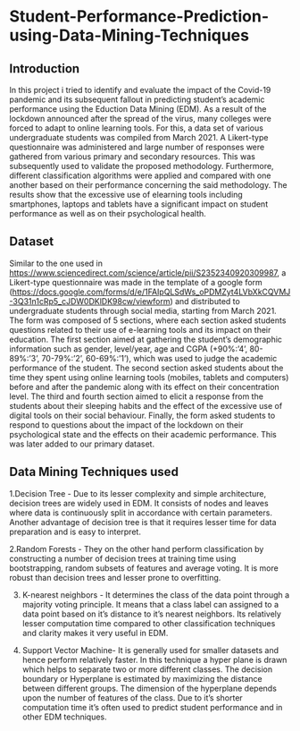 # Student-Performance-Prediction-using-Data-Mining-Techniques
## Introduction
In this project i tried to identify and evaluate the impact of the Covid-19 pandemic and its subsequent fallout in predicting student’s academic performance using the Eduction Data Mining (EDM).
As a result of the lockdown announced after the spread of the virus, many colleges were forced to adapt to online learning tools. For this, a data set of various undergraduate students was
compiled from March 2021. A Likert-type questionnaire was
administered and large number of responses were gathered from
various primary and secondary resources. This was subsequently
used to validate the proposed methodology. Furthermore, different
classification algorithms were applied and compared with
one another based on their performance concerning the said
methodology. The results show that the excessive use of elearning
tools including smartphones, laptops and tablets have
a significant impact on student performance as well as on their
psychological health.
## Dataset 
Similar to the one used in https://www.sciencedirect.com/science/article/pii/S2352340920309987, a Likert-type questionnaire
was made in the template of a google form (https://docs.google.com/forms/d/e/1FAIpQLSdWs_oPDMZyt4LVbXkCQVMJ-3Q31n1cRp5_cJDW0DKlDK98cw/viewform)
and distributed to undergraduate students through social
media, starting from March 2021. The form
was composed of 5 sections, where each section asked students
questions related to their use of e-learning tools and its impact
on their education. The first section aimed at gathering the student’s
demographic information such as gender, level/year, age
and CGPA (+90%:’4’, 80-89%:’3’, 70-79%:’2’, 60-69%:’1’),
which was used to judge the academic performance of the
student. The second section asked students about the time
they spent using online learning tools (mobiles, tablets and
computers) before and after the pandemic along with its effect
on their concentration level. The third and fourth section aimed
to elicit a response from the students about their sleeping
habits and the effect of the excessive use of digital tools
on their social behaviour. Finally, the form asked students to
respond to questions about the impact of the lockdown on
their psychological state and the effects on their academic
performance. This was later added to our primary dataset.


## Data Mining Techniques used 

1.Decision Tree -
Due to its lesser complexity and simple architecture, decision
trees are widely used in EDM. It consists
of nodes and leaves where data is continuously split in accordance
with certain parameters. Another advantage of decision
tree is that it requires lesser time for data preparation and is
easy to interpret.

2.Random Forests - They on the other hand perform classification
by constructing a number of decision trees at training time
using bootstrapping, random subsets of features and average
voting. It is more robust than decision trees and lesser prone
to overfitting.

3. K-nearest neighbors - It determines the class of the data point through a majority
voting principle. It means that a class label can assigned to
a data point based on it’s distance to it’s nearest neighbors.
Its relatively lesser computation time compared to other classification
techniques and clarity makes it very useful in EDM.

4. Support Vector Machine- It is generally used for smaller datasets and hence perform
relatively faster. In this technique a hyper plane is drawn
which helps to separate two or more different classes. The
decision boundary or Hyperplane is estimated by maximizing
the distance between different groups. The dimension of
the hyperplane depends upon the number of features of the
class. Due to it’s shorter computation time it’s often used to
predict student performance and in other EDM
techniques.




